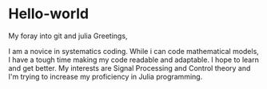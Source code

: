 # Hello-world
My foray into git and julia
Greetings,

I am a novice in systematics coding. While i can code mathematical models, I have a tough time making my code readable and adaptable.
I hope to learn and get better. My interests are Signal Processing and Control theory and I'm trying to increase my proficiency in Julia programming.
